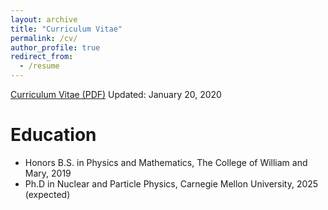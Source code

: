 ```yaml
---
layout: archive
title: "Curriculum Vitae"
permalink: /cv/
author_profile: true
redirect_from:
  - /resume
---
```


[Curriculum Vitae (PDF)](http://zabaldwin.github.io/files/GradSchool_CV.pdf) Updated: January 20, 2020

Education
======
* Honors B.S. in Physics and Mathematics, The College of William and Mary, 2019
* Ph.D in Nuclear and Particle Physics, Carnegie Mellon University, 2025 (expected)


